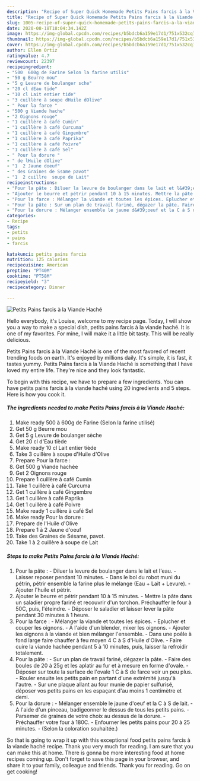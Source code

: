 ```yaml
---
description: "Recipe of Super Quick Homemade Petits Pains farcis à la Viande Haché"
title: "Recipe of Super Quick Homemade Petits Pains farcis à la Viande Haché"
slug: 1005-recipe-of-super-quick-homemade-petits-pains-farcis-a-la-viande-hache
date: 2020-08-18T18:04:34.142Z
image: https://img-global.cpcdn.com/recipes/b5bdcb6a159e17d1/751x532cq70/petits-pains-farcis-a-la-viande-hache-photo-principale-de-la-recette.jpg
thumbnail: https://img-global.cpcdn.com/recipes/b5bdcb6a159e17d1/751x532cq70/petits-pains-farcis-a-la-viande-hache-photo-principale-de-la-recette.jpg
cover: https://img-global.cpcdn.com/recipes/b5bdcb6a159e17d1/751x532cq70/petits-pains-farcis-a-la-viande-hache-photo-principale-de-la-recette.jpg
author: Ellen Ortiz
ratingvalue: 4.7
reviewcount: 22397
recipeingredient:
- "500  600g de Farine Selon la farine utilis"
- "50 g Beurre mou"
- "5 g Levure de boulanger sche"
- "20 cl dEau tide"
- "10 cl Lait entier tide"
- "3 cuillère à soupe dHuile dOlive"
- " Pour la farce "
- "500 g Viande hache"
- "2 Oignons rouge"
- "1 cuillère à café Cumin"
- "1 cuillère à café Curcuma"
- "1 cuillère à café Gingembre"
- "1 cuillère à café Paprika"
- "1 cuillère à café Poivre"
- "1 cuillère à café Sel"
- " Pour la dorure "
- " de lHuile dOlive"
- "1  2 Jaune doeuf"
- " des Graines de Ssame pavot"
- "1  2 cuillre  soupe de Lait"
recipeinstructions:
- "Pour la pâte : Diluer la levure de boulanger dans le lait et l&#39;eau. Laisser reposer pendant 10 minutes. Dans le bol du robot muni du pétrin, pétrir ensemble la farine plus le mélange (Eau + Lait + Levure). Ajouter l&#39;huile et pétrir."
- "Ajouter le beurre et pétrir pendant 10 à 15 minutes. Mettre la pâte dans un saladier propre fariné et recouvrir d&#39;un torchon. Préchauffer le four à 50C, puis, l&#39;éteindre. Déposer le saladier et laisser lever la pâte pendant 30 minutes à 1 heure."
- "Pour la farce : Mélanger la viande et toutes les épices. Eplucher et couper les oignons. A l&#39;aide d&#39;un blender, mixer les oignons. Ajouter les oignons à la viande et bien mélanger l&#39;ensemble. Dans une poêle à fond large faire chauffer à feu moyen 4 C à S d&#39;Huile d&#39;Olive. Faire cuire la viande hachée pendant 5 à 10 minutes, puis, laisser la refroidir totalement."
- "Pour la pâte : Sur un plan de travail fariné, dégazer la pâte. Faire des boules de 20 à 25g et les aplatir au fur et à mesure en forme d&#39;ovale. Déposer sur toute la surface de l&#39;ovale 1 C à S de farce voir un peu plus. Rouler ensuite les petits pain en partant d&#39;une extrémité jusqu&#39;à l&#39;autre. Sur une plaque allant au four munie de papier sulfurisé, déposer vos petits pains en les espaçant d&#39;au moins 1 centimètre et demi."
- "Pour la dorure : Mélanger ensemble le jaune d&#39;oeuf et la C à S de lait. A l&#39;aide d&#39;un pinceau, badigeonner le dessus de tous les petits pains. Parsemer de graines de votre choix au dessus de la dorure. Préchauffer votre four à 180C. Enfourner les petits pains pour 20 à 25 minutes. (Selon la coloration souhaitée.)"
categories:
- Recipe
tags:
- petits
- pains
- farcis

katakunci: petits pains farcis 
nutrition: 125 calories
recipecuisine: American
preptime: "PT40M"
cooktime: "PT58M"
recipeyield: "3"
recipecategory: Dinner

---
```



![Petits Pains farcis à la Viande Haché](https://img-global.cpcdn.com/recipes/b5bdcb6a159e17d1/751x532cq70/petits-pains-farcis-a-la-viande-hache-photo-principale-de-la-recette.jpg)

Hello everybody, it's Louise, welcome to my recipe page. Today, I will show you a way to make a special dish, petits pains farcis à la viande haché. It is one of my favorites. For mine, I will make it a little bit tasty. This will be really delicious.



Petits Pains farcis à la Viande Haché is one of the most favored of recent trending foods on earth. It's enjoyed by millions daily. It's simple, it is fast, it tastes yummy. Petits Pains farcis à la Viande Haché is something that I have loved my entire life. They're nice and they look fantastic.


To begin with this recipe, we have to prepare a few ingredients. You can have petits pains farcis à la viande haché using 20 ingredients and 5 steps. Here is how you cook it.

<!--inarticleads1-->

##### The ingredients needed to make Petits Pains farcis à la Viande Haché:

1. Make ready 500 à 600g de Farine (Selon la farine utilisé)
1. Get 50 g Beurre mou
1. Get 5 g Levure de boulanger sèche
1. Get 20 cl d&#39;Eau tiède
1. Make ready 10 cl Lait entier tiède
1. Take 3 cuillère à soupe d&#39;Huile d&#39;Olive
1. Prepare  Pour la farce :
1. Get 500 g Viande hachée
1. Get 2 Oignons rouge
1. Prepare 1 cuillère à café Cumin
1. Take 1 cuillère à café Curcuma
1. Get 1 cuillère à café Gingembre
1. Get 1 cuillère à café Paprika
1. Get 1 cuillère à café Poivre
1. Make ready 1 cuillère à café Sel
1. Make ready  Pour la dorure :
1. Prepare  de l&#39;Huile d&#39;Olive
1. Prepare 1 à 2 Jaune d&#39;oeuf
1. Take  des Graines de Sésame, pavot.
1. Take 1 à 2 cuillère à soupe de Lait




<!--inarticleads2-->

##### Steps to make Petits Pains farcis à la Viande Haché:

1. Pour la pâte : - Diluer la levure de boulanger dans le lait et l&#39;eau. - Laisser reposer pendant 10 minutes. - Dans le bol du robot muni du pétrin, pétrir ensemble la farine plus le mélange (Eau + Lait + Levure). - Ajouter l&#39;huile et pétrir.
1. Ajouter le beurre et pétrir pendant 10 à 15 minutes. - Mettre la pâte dans un saladier propre fariné et recouvrir d&#39;un torchon. Préchauffer le four à 50C, puis, l&#39;éteindre. - Déposer le saladier et laisser lever la pâte pendant 30 minutes à 1 heure.
1. Pour la farce : - Mélanger la viande et toutes les épices. - Eplucher et couper les oignons. - A l&#39;aide d&#39;un blender, mixer les oignons. - Ajouter les oignons à la viande et bien mélanger l&#39;ensemble. - Dans une poêle à fond large faire chauffer à feu moyen 4 C à S d&#39;Huile d&#39;Olive. - Faire cuire la viande hachée pendant 5 à 10 minutes, puis, laisser la refroidir totalement.
1. Pour la pâte : - Sur un plan de travail fariné, dégazer la pâte. - Faire des boules de 20 à 25g et les aplatir au fur et à mesure en forme d&#39;ovale. - Déposer sur toute la surface de l&#39;ovale 1 C à S de farce voir un peu plus. - Rouler ensuite les petits pain en partant d&#39;une extrémité jusqu&#39;à l&#39;autre. - Sur une plaque allant au four munie de papier sulfurisé, déposer vos petits pains en les espaçant d&#39;au moins 1 centimètre et demi.
1. Pour la dorure : - Mélanger ensemble le jaune d&#39;oeuf et la C à S de lait. - A l&#39;aide d&#39;un pinceau, badigeonner le dessus de tous les petits pains. - Parsemer de graines de votre choix au dessus de la dorure. - Préchauffer votre four à 180C. - Enfourner les petits pains pour 20 à 25 minutes. - (Selon la coloration souhaitée.)




So that is going to wrap it up with this exceptional food petits pains farcis à la viande haché recipe. Thank you very much for reading. I am sure that you can make this at home. There is gonna be more interesting food at home recipes coming up. Don't forget to save this page in your browser, and share it to your family, colleague and friends. Thank you for reading. Go on get cooking!

